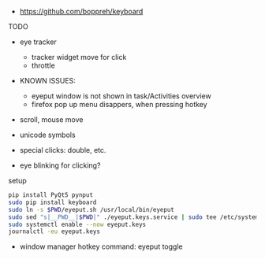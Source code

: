 - https://github.com/boppreh/keyboard


TODO
- eye tracker
    - tracker widget move for click
    - throttle

- KNOWN ISSUES:
    - eyeput window is not shown in task/Activities overview
    - firefox pop up menu disappers, when pressing hotkey

- scroll, mouse move
- unicode symbols
- special clicks: double, etc.
- eye blinking for clicking?

setup
```sh
pip install PyQt5 pynput 
sudo pip install keyboard
sudo ln -s $PWD/eyeput.sh /usr/local/bin/eyeput
sudo sed "s|__PWD__|$PWD|" ./eyeput.keys.service | sudo tee /etc/systemd/system/eyeput.keys.service
sudo systemctl enable --now eyeput.keys
journalctl -eu eyeput.keys
```
- window manager hotkey command: eyeput toggle